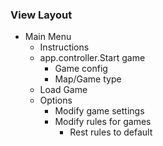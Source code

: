 ### View Layout
- Main Menu
  - Instructions  
  - app.controller.Start game
    - Game config
    - Map/Game type
  - Load Game
  - Options
    - Modify game settings
    - Modify rules for games
      - Rest rules to default